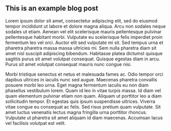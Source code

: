 ## This is an example blog post

Lorem ipsum dolor sit amet, consectetur adipiscing elit, sed do eiusmod tempor incididunt ut labore et dolore magna aliqua. Arcu non sodales neque sodales ut etiam. Aenean vel elit scelerisque mauris pellentesque pulvinar pellentesque habitant morbi. Vulputate eu scelerisque felis imperdiet proin fermentum leo vel orci. Auctor elit sed vulputate mi sit. Sed tempus urna et pharetra pharetra massa massa ultricies mi. Sem nulla pharetra diam sit amet nisl suscipit adipiscing bibendum. Habitasse platea dictumst quisque sagittis purus sit amet volutpat consequat. Quisque egestas diam in arcu. Purus sit amet volutpat consequat mauris nunc congue nisi.

Morbi tristique senectus et netus et malesuada fames ac. Odio tempor orci dapibus ultrices in iaculis nunc sed augue. Maecenas pharetra convallis posuere morbi leo urna. Eget magna fermentum iaculis eu non diam phasellus vestibulum lorem. Quam id leo in vitae turpis massa. Id diam vel quam elementum pulvinar etiam non quam. Aliquam ut porttitor leo a diam sollicitudin tempor. Et egestas quis ipsum suspendisse ultrices. Viverra vitae congue eu consequat ac felis. Sed risus pretium quam vulputate. Sit amet luctus venenatis lectus magna fringilla urna porttitor rhoncus. Vulputate ut pharetra sit amet aliquam id diam maecenas. Accumsan lacus vel facilisis volutpat est velit.
